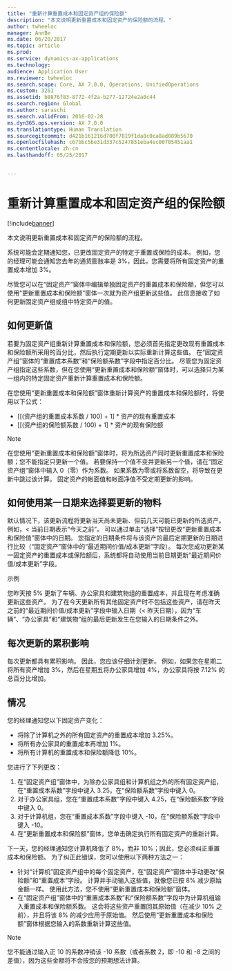 ```yaml
---
title: "重新计算重置成本和固定资产组的保险额"
description: "本文说明更新重置成本和固定资产的保险额的流程。"
author: twheeloc
manager: AnnBe
ms.date: 06/20/2017
ms.topic: article
ms.prod: 
ms.service: dynamics-ax-applications
ms.technology: 
audience: Application User
ms.reviewer: twheeloc
ms.search.scope: Core, AX 7.0.0, Operations, UnifiedOperations
ms.custom: 3261
ms.assetid: b8876f83-8772-4f2a-b277-12724e2a0c44
ms.search.region: Global
ms.author: saraschi
ms.search.validFrom: 2016-02-28
ms.dyn365.ops.version: AX 7.0.0
ms.translationtype: Human Translation
ms.sourcegitcommit: d421b161216d700f7819f1da8c0ca8ad089b5670
ms.openlocfilehash: c67bbc5be31d337c5247851eba4ec00705451aa1
ms.contentlocale: zh-cn
ms.lasthandoff: 05/25/2017


---
```


# <a name="recalculate-replacement-costs-and-insured-values-for-fixed-asset-groups"></a>重新计算重置成本和固定资产组的保险额

[!include[banner](../includes/banner.md)]


本文说明更新重置成本和固定资产的保险额的流程。

系统可能会定期通知您，已更改固定资产的特定于重置或保险的成本。 例如，您的经理可能会通知您去年的通货膨胀率是 3%，因此，您需要将所有固定资产的重置成本增加 3%。 

尽管您可以在“固定资产”窗体中编辑单独固定资产的重置成本和保险额，但您可以使用“更新重置成本和保险额”窗体一次就为资产组更新这些值。 此信息接收了如何更新固定资产组或组中特定资产的值。

## <a name="how-values-are-updated"></a>如何更新值
若要为固定资产组重新计算重置成本和保险额，您必须首先指定更改现有重置成本和保险额所采用的百分比，然后执行定期更新以实际重新计算这些值。 在“固定资产组”窗体的“重置成本系数”和“保险额系数”字段中指定百分比。 尽管您为固定资产组指定这些系数，但在您使用“更新重置成本和保险额”窗体时，可以选择只为某一组内的特定固定资产重新计算重置成本和保险额。 

在您使用“更新重置成本和保险额”窗体重新计算资产的重置成本和保险额时，将使用以下公式：

-   \[[(资产组的重置成本系数 / 100) + 1\] \* 资产的现有重置成本
-   \[[(资产组的保险额系数 / 100) + 1\] \* 资产的现有保险额

> [!NOTE] 
> 在您使用“更新重置成本和保险额”窗体时，将为所选资产同时更新重置成本和保险额；您不能指定只更新一个值。 若要保持一个值不变并更新另一个值，请在“固定资产组”窗体中输入 0（零）作为系数。 如果系数为零或将系数留空，将导致在更新中跳过该计算。 固定资产的帐面值和帐面净值不受定期更新的影响。 

## <a name="how-to-use-a-date-to-select-which-items-to-update"></a>如何使用某一日期来选择要更新的物料
默认情况下，该更新流程将更新当天尚未更新、但前几天可能已更新的所选资产。 例如，&lt; 当前日期表示“今天之前”。 可以通过单击“选择”按钮更改“更新重置成本和保险值”窗体中的日期。 您指定的日期条件将与该资产的最后定期更新的日期进行比较（“固定资产”窗体中的“最近期间价值/成本更新”字段）。 每次您成功更新某一固定资产的重置成本或保险额后，系统都将自动使用当前日期更新“最近期间价值/成本更新”字段。 

示例 

您昨天按 5% 更新了车辆、办公家具和建筑物组的重置成本，并且现在考虑准确更新这些资产。 为了在今天更新所有其他固定资产时不包括这些资产，请在昨天之前的“最近期间价值/成本更新”字段中输入日期（&lt; 昨天日期），因为“车辆”、“办公家具”和“建筑物”组的最后更新发生在您输入的日期条件之外。

## <a name="cumulative-effect-of-each-update"></a>每次更新的累积影响
每次更新都具有累积影响。 因此，您应该仔细计划更新。 例如，如果您在星期二将所有资产增加 3%，然后在星期五将办公家具增加 4%，办公家具将按 7.12% 的总百分比增加。

## <a name="scenario"></a>情况
您的经理通知您以下固定资产变化：
-   将除了计算机之外的所有固定资产的重置成本增加 3.25%。
-   将所有办公家具的重置成本再增加 1%。
-   将所有计算机的重置成本和保险额降低 10%。

您进行了下列更改：
1.  在“固定资产组”窗体中，为除办公家具组和计算机组之外的所有固定资产组，在“重置成本系数”字段中键入 3.25，在“保险额系数”字段中键入 0。
2.  对于办公家具组，您在“重置成本系数”字段中键入 4.25，在“保险额系数”字段中键入 0。
3.  对于计算机组，您在“重置成本系数”字段中键入 -10，在“保险额系数”字段中键入 -10。
4.  在“更新重置成本和保险额”窗体，您单击确定执行所有固定资产的重新计算。

下一天，您的经理通知您计算机降低了 8%，而非 10%；因此，您必须纠正重置成本和保险额。 为了纠正此错误，您可以使用以下两种方法之一：
-   针对“计算机”固定资产组中的每个固定资产，在“固定资产”窗体中手动更改“保险额”和“重置成本”字段。 计算并手动输入这些值，就像您已按 8% 减少原始金额一样。 使用此方法，您不使用“更新重置成本和保险额”窗体。
-   在“固定资产组”窗体中的“重置成本系数”和“保险额系数”字段中为计算机组输入重置成本和保险额系数。 这会将这些资产重置回其原始值（在减少 10% 之前），并且将该 8% 的减少应用于原始值。 然后使用“更新重置成本和保险额”窗体根据您输入的系数重新计算这些值。

> [!NOTE]  
> 您不能通过输入正 10 的系数冲销该 -10 系数（或者系数 2，即 -10 和 -8 之间的差值），因为这些金额将不会按您的预期想法计算。 






